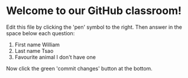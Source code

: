 # Welcome to our GitHub classroom!

Edit this file by clicking the 'pen' symbol to the right.
Then answer in the space below each question:

1. First name
 William
2. Last name
 Tsao
3. Favourite animal
 I don't have one

Now click the green 'commit changes' button at the bottom.

